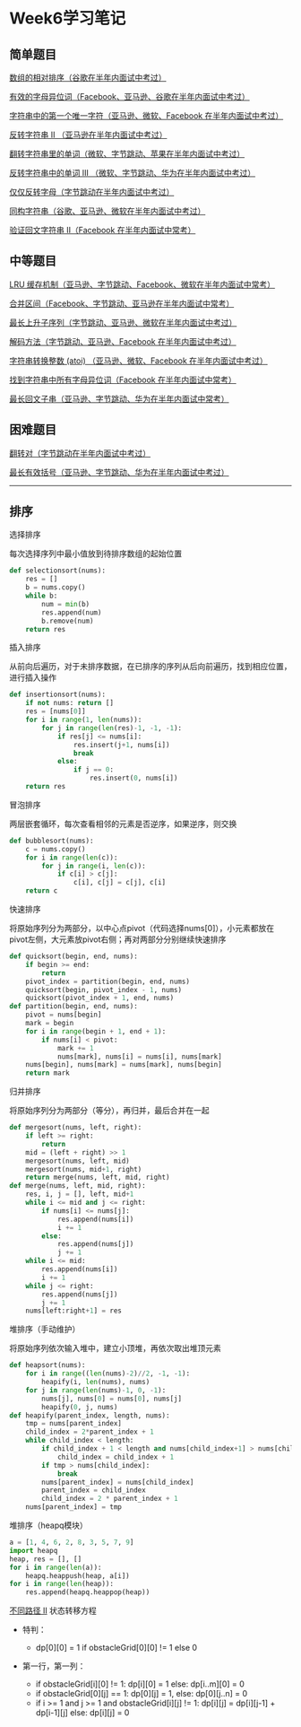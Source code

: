 Week6学习笔记
=============
简单题目
--------
[数组的相对排序（谷歌在半年内面试中考过）](https://leetcode-cn.com/problems/relative-sort-array/)

[有效的字母异位词（Facebook、亚马逊、谷歌在半年内面试中考过）](https://leetcode-cn.com/problems/valid-anagram/)

[字符串中的第一个唯一字符（亚马逊、微软、Facebook 在半年内面试中考过）](https://leetcode-cn.com/problems/first-unique-character-in-a-string/)

[反转字符串 II （亚马逊在半年内面试中考过）](https://leetcode-cn.com/problems/reverse-string-ii/)

[翻转字符串里的单词（微软、字节跳动、苹果在半年内面试中考过）](https://leetcode-cn.com/problems/reverse-words-in-a-string/)

[反转字符串中的单词 III （微软、字节跳动、华为在半年内面试中考过）](https://leetcode-cn.com/problems/reverse-words-in-a-string-iii/)

[仅仅反转字母（字节跳动在半年内面试中考过）](https://leetcode-cn.com/problems/reverse-only-letters/)

[同构字符串（谷歌、亚马逊、微软在半年内面试中考过）](https://leetcode-cn.com/problems/isomorphic-strings/)

[验证回文字符串 Ⅱ（Facebook 在半年内面试中常考）](https://leetcode-cn.com/problems/valid-palindrome-ii/)

中等题目
--------
[LRU 缓存机制（亚马逊、字节跳动、Facebook、微软在半年内面试中常考）](https://leetcode-cn.com/problems/lru-cache/#/)

[合并区间（Facebook、字节跳动、亚马逊在半年内面试中常考）](https://leetcode-cn.com/problems/merge-intervals/)

[最长上升子序列（字节跳动、亚马逊、微软在半年内面试中考过）](https://leetcode-cn.com/problems/longest-increasing-subsequence/)

[解码方法（字节跳动、亚马逊、Facebook 在半年内面试中考过）](https://leetcode-cn.com/problems/decode-ways/)

[字符串转换整数 (atoi) （亚马逊、微软、Facebook 在半年内面试中考过）](https://leetcode-cn.com/problems/string-to-integer-atoi/)

[找到字符串中所有字母异位词（Facebook 在半年内面试中常考）](https://leetcode-cn.com/problems/find-all-anagrams-in-a-string/)

[最长回文子串（亚马逊、字节跳动、华为在半年内面试中常考）](https://leetcode-cn.com/problems/longest-palindromic-substring/)

困难题目
--------
[翻转对（字节跳动在半年内面试中考过）](https://leetcode-cn.com/problems/reverse-pairs/)

[最长有效括号（亚马逊、字节跳动、华为在半年内面试中考过）](https://leetcode-cn.com/problems/longest-valid-parentheses/)
***
排序
-------------
选择排序

每次选择序列中最小值放到待排序数组的起始位置
```py
def selectionsort(nums):
    res = []
    b = nums.copy()
    while b:
        num = min(b)
        res.append(num)
        b.remove(num)
    return res
```
插入排序

从前向后遍历，对于未排序数据，在已排序的序列从后向前遍历，找到相应位置，进行插入操作
```py
def insertionsort(nums):
    if not nums: return []
    res = [nums[0]]
    for i in range(1, len(nums)):
        for j in range(len(res)-1, -1, -1):
            if res[j] <= nums[i]:
                res.insert(j+1, nums[i])
                break
            else:
                if j == 0:
                    res.insert(0, nums[i])
    return res
```
冒泡排序

两层嵌套循环，每次查看相邻的元素是否逆序，如果逆序，则交换
```py
def bubblesort(nums):
    c = nums.copy()
    for i in range(len(c)):
        for j in range(i, len(c)):
            if c[i] > c[j]:
                c[i], c[j] = c[j], c[i]
    return c
```
快速排序

将原始序列分为两部分，以中心点pivot（代码选择nums[0]），小元素都放在pivot左侧，大元素放pivot右侧；再对两部分分别继续快速排序
```py
def quicksort(begin, end, nums):
    if begin >= end:
        return
    pivot_index = partition(begin, end, nums)
    quicksort(begin, pivot_index - 1, nums)
    quicksort(pivot_index + 1, end, nums)
def partition(begin, end, nums):
    pivot = nums[begin]
    mark = begin
    for i in range(begin + 1, end + 1):
        if nums[i] < pivot:
            mark += 1
            nums[mark], nums[i] = nums[i], nums[mark]
    nums[begin], nums[mark] = nums[mark], nums[begin]
    return mark
```
归并排序

将原始序列分为两部分（等分），再归并，最后合并在一起
```py
def mergesort(nums, left, right):
    if left >= right:
        return
    mid = (left + right) >> 1
    mergesort(nums, left, mid)
    mergesort(nums, mid+1, right)
    return merge(nums, left, mid, right)
def merge(nums, left, mid, right):
    res, i, j = [], left, mid+1
    while i <= mid and j <= right:
        if nums[i] <= nums[j]:
            res.append(nums[i])
            i += 1
        else:
            res.append(nums[j])
            j += 1
    while i <= mid:
        res.append(nums[i])
        i += 1
    while j <= right:
        res.append(nums[j])
        j += 1
    nums[left:right+1] = res
```
堆排序（手动维护）

将原始序列依次输入堆中，建立小顶堆，再依次取出堆顶元素
```py
def heapsort(nums):
    for i in range((len(nums)-2)//2, -1, -1):
        heapify(i, len(nums), nums)
    for j in range(len(nums)-1, 0, -1):
        nums[j], nums[0] = nums[0], nums[j]
        heapify(0, j, nums)
def heapify(parent_index, length, nums):
    tmp = nums[parent_index]
    child_index = 2*parent_index + 1
    while child_index < length:
        if child_index + 1 < length and nums[child_index+1] > nums[child_index]:
            child_index = child_index + 1
        if tmp > nums[child_index]:
            break
        nums[parent_index] = nums[child_index]
        parent_index = child_index
        child_index = 2 * parent_index + 1
    nums[parent_index] = tmp
```
堆排序（heapq模块）
```py
a = [1, 4, 6, 2, 8, 3, 5, 7, 9]
import heapq
heap, res = [], []
for i in range(len(a)):
    heapq.heappush(heap, a[i])
for i in range(len(heap)):
    res.append(heapq.heappop(heap))
```
[不同路径 II](https://leetcode-cn.com/problems/unique-paths-ii/) 状态转移方程

* 特判：
    * dp[0][0] = 1 if obstacleGrid[0][0] != 1 else 0

* 第一行，第一列：
    * if obstacleGrid[i][0] != 1: dp[i][0] = 1
      else: dp[i..m][0] = 0
    * if obstacleGrid[0][j] == 1: dp[0][j] = 1,
        else: dp[0][j..n] = 0
    * if i >= 1 and j >= 1 and obstacleGrid[i][j] != 1: dp[i][j] = dp[i][j-1] + dp[i-1][j]
        else: dp[i][j] = 0
